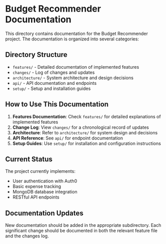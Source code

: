 # Budget Recommender Documentation

This directory contains documentation for the Budget Recommender project. The documentation is organized into several categories:

## Directory Structure

- `features/` - Detailed documentation of implemented features
- `changes/` - Log of changes and updates
- `architecture/` - System architecture and design decisions
- `api/` - API documentation and endpoints
- `setup/` - Setup and installation guides

## How to Use This Documentation

1. **Features Documentation**: Check `features/` for detailed explanations of implemented features
2. **Change Log**: View `changes/` for a chronological record of updates
3. **Architecture**: Refer to `architecture/` for system design and decisions
4. **API Reference**: See `api/` for endpoint documentation
5. **Setup Guides**: Use `setup/` for installation and configuration instructions

## Current Status

The project currently implements:
- User authentication with Auth0
- Basic expense tracking
- MongoDB database integration
- RESTful API endpoints

## Documentation Updates

New documentation should be added in the appropriate subdirectory. Each significant change should be documented in both the relevant feature file and the changes log. 